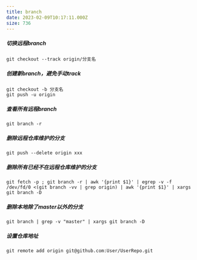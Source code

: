 ```yaml
---
title: branch
date: 2023-02-09T10:17:11.000Z
size: 736
---
```

##### 切换远程branch
```shell
git checkout --track origin/分支名
```
##### 创建新branch，避免手动track
```shell
git checkout -b 分支名
git push -u origin
```
##### 查看所有远程branch
```shell
git branch -r
```
##### 删除远程仓库维护的分支
```shell
git push --delete origin xxx
```
##### 删除所有已经不在远程仓库维护的分支
```shell
git fetch -p ; git branch -r | awk '{print $1}' | egrep -v -f /dev/fd/0 <(git branch -vv | grep origin) | awk '{print $1}' | xargs git branch -D
```
##### 删除本地除了master以外的分支
```shell
git branch | grep -v "master" | xargs git branch -D 
```
##### 设置仓库地址
```shell
git remote add origin git@github.com:User/UserRepo.git
```
